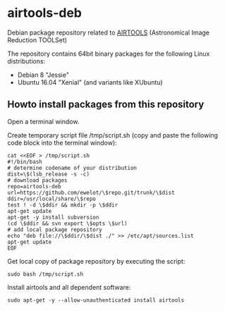 # airtools-deb
Debian package repository related to [AIRTOOLS](https://github.com/ewelot/airtools)
(Astronomical Image Reduction TOOLSet)  

The repository contains 64bit binary packages for the following Linux distributions:  
  - Debian 8 "Jessie"  
  - Ubuntu 16.04 "Xenial" (and variants like XUbuntu)


## Howto install packages from this repository

Open a terminal window.

Create temporary script file /tmp/script.sh (copy and paste the following code
block into the terminal window):
```
cat <<EOF > /tmp/script.sh
#!/bin/bash
# determine codename of your distribution
dist=\$(lsb_release -s -c)
# download packages
repo=airtools-deb
url=https://github.com/ewelot/\$repo.git/trunk/\$dist
ddir=/usr/local/share/\$repo
test ! -d \$ddir && mkdir -p \$ddir
apt-get update
apt-get -y install subversion
(cd \$ddir && svn export \$opts \$url)
# add local package repository
echo "deb file://\$ddir/\$dist ./" >> /etc/apt/sources.list
apt-get update
EOF
```

Get local copy of package repository by executing the script:
```
sudo bash /tmp/script.sh
```

Install airtools and all dependent software:
```
sudo apt-get -y --allow-unauthenticated install airtools
```
